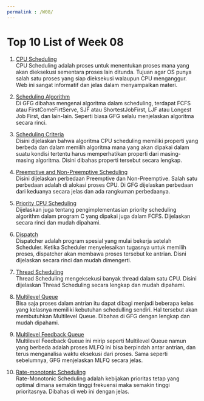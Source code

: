 ```yaml
---
permalink : /W08/
---
```


# Top 10 List of Week 08

1. [CPU Scheduling](https://www.guru99.com/cpu-scheduling-algorithms.html)<br>
CPU Scheduling adalah proses untuk menentukan proses mana yang akan dieksekusi sementara proses lain ditunda. Tujuan agar OS punya salah satu proses yang siap dieksekusi walaupun CPU menganggur. Web ini sangat informatif dan jelas dalam menyampaikan materi.

2. [Scheduling Algorithm](https://www.geeksforgeeks.org/cpu-scheduling-in-operating-systems/)<br>
Di GFG dibahas mengenai algoritma dalam scheduling, terdapat FCFS atau FirstComeFirtServe, SJF atau ShortestJobFirst, LJF atau Longest Job First, dan lain-lain. Seperti biasa GFG selalu menjelaskan algoritma secara rinci.

3. [Scheduling Criteria](http://boron.physics.metu.edu.tr/ozdogan/OperatingSystems/week5/node23.html)<br>
Disini dijelaskan bahwa algoritma CPU scheduling memiliki properti yang berbeda dan dalam memilih algoritma mana yang akan dipakai dalam suatu kondisi tertentu harus memperhatikan properti dari masing-masing algoritma. Disini dibahas properti tersebut secara lengkap.

4. [Preemptive and Non-Preemptive Scheduling](https://www.geeksforgeeks.org/preemptive-and-non-preemptive-scheduling/)<br>
Disini dijelaskan perbedaan Preemptive dan Non-Preemptive. Salah satu perbedaan adalah di alokasi proses CPU. Di GFG dijelaskan perbedaan dari keduanya secara jelas dan ada rangkuman perbedaanya.

5. [Priority CPU Scheduling](https://www.studytonight.com/operating-system/priority-scheduling)<br>
Dijelaskan juga tentang pengimplementasian priority scheduling algorithm dalam program C yang dipakai juga dalam FCFS. Dijelaskan secara rinci dan mudah dipahami.

6. [Dispatch](https://educatech.in/explain-dispatcher-in-operating-system/)<br>
Dispatcher adalah program spesial yang mulai bekerja setelah Scheduler. Ketika Scheduler menyelesaikan tugasnya untuk memilih proses, dispatcher akan membawa proses tersebut ke antrian. Disni dijelaskan secara rinci dan mudah dimengerti.

7. [Thread Scheduling](https://padakuu.com/article/100-thread-scheduling)<br>
Thread Scheduling mengeksekusi banyak thread dalam satu CPU. Disini dijelaskan Thread Scheduling secara lengkap dan mudah dipahami.

8. [Multilevel Queue](https://www.geeksforgeeks.org/multilevel-queue-mlq-cpu-scheduling/)<br>
Bisa saja proses dalam antrian itu dapat dibagi menjadi beberapa kelas yang kelasnya memiliki kebutuhan schedulling sendiri. Hal tersebut akan membutuhkan Multilevel Queue. Dibahas di GFG dengan lengkap dan mudah dipahami.

9. [Multilevel Feedback Queue](https://www.geeksforgeeks.org/multilevel-feedback-queue-scheduling-mlfq-cpu-scheduling/)<br>
Multilevel Feedback Queue ini mirip seperti Multilevel Queue namun yang berbeda adalah proses MLFQ ini bisa berpindah antar antrian, dan terus menganalisa waktu eksekusi dari proses. Sama seperti sebelumnya, GFG menjelaskan MLFQ secara jelas.

10. [Rate-monotonic Scheduling](https://www.sciencedirect.com/topics/computer-science/rate-monotonic-scheduling)<br>
Rate-Monotonic Scheduling adalah kebijakan prioritas tetap yang optimal dimana semakin tinggi frekuensi maka semakin tinggi prioritasnya. Dibahas di web ini dengan jelas.
